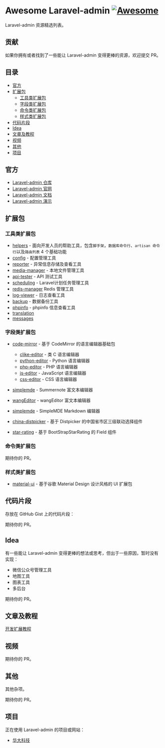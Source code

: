 # Awesome Laravel-admin [![Awesome](https://cdn.rawgit.com/sindresorhus/awesome/d7305f38d29fed78fa85652e3a63e154dd8e8829/media/badge.svg)](https://github.com/sindresorhus/awesome)

Laravel-admin 资源精选列表。

## 贡献

如果你拥有或者找到了一些能让 Laravel-admin 变得更棒的资源，欢迎提交 PR。

## 目录
* [官方](#官方)
* [扩展包](#扩展包)
    * [工具类扩展包](#工具类扩展包)
    * [字段类扩展包](#字段类扩展包)
    * [命令类扩展包](#命令类扩展包)
    * [样式类扩展包](#样式类扩展包)
* [代码片段](#代码片段)
* [Idea](#idea)
* [文章及教程](#文章及教程)
* [视频](#视频)
* [其他](#其他)
* [项目](#项目)

## 官方
* [Laravel-admin 仓库](https://github.com/z-song/laravel-admin)
* [Laravel-admin 官网](http://laravel-admin.org)
* [Laravel-admin 文档](http://laravel-admin.org/docs)
* [Laravel-admin 演示](http://demo.laravel-admin.org)

## 扩展包

### 工具类扩展包

* [helpers](https://github.com/laravel-admin-extensions/helpers) - 面向开发人员的帮助工具，包含`脚手架`，`数据库命令行`、`artisan 命令行`以及`路由列表` 4 个基础功能
* [config](https://github.com/laravel-admin-extensions/config) - 配置管理工具
* [reporter](https://github.com/laravel-admin-extensions/reporter) - 异常信息存储及查看工具
* [media-manager](https://github.com/laravel-admin-extensions/media-manager) - 本地文件管理工具
* [api-tester](https://github.com/laravel-admin-extensions/api-tester) - API 测试工具
* [scheduling](https://github.com/laravel-admin-extensions/scheduling) - Laravel计划任务管理工具
* [redis-manager](https://github.com/laravel-admin-extensions/redis-manager) Redis 管理工具
* [log-viewer](https://github.com/laravel-admin-extensions/log-viewer) - 日志查看工具
* [backup](https://github.com/laravel-admin-extensions/backup) - 数据备份工具
* [phpinfo](https://github.com/laravel-admin-extensions/phpinfo) - phpinfo 信息查看工具
* [translation](https://github.com/laravel-admin-extensions/translation)
* [messages](https://github.com/laravel-admin-extensions/messages)

### 字段类扩展包

* [code-mirror](https://github.com/laravel-admin-extensions/code-mirror) - 基于 CodeMirror 的语言编辑器基础包
    * [clike-editor](https://github.com/laravel-admin-extensions/clike-editor) - 类 C 语言编辑器
    * [python-editor](https://github.com/laravel-admin-extensions/python-editor) - Python 语言编辑器
    * [php-editor](https://github.com/laravel-admin-extensions/php-editor) - PHP 语言编辑器
    * [js-editor](https://github.com/laravel-admin-extensions/js-editor) - JavaScript 语言编辑器
    * [css-editor](https://github.com/laravel-admin-extensions/css-editor) - CSS 语言编辑器

* [simplemde](https://github.com/laravel-admin-extensions/simplemde) - Summernote 富文本编辑器
* [wangEditor](https://github.com/laravel-admin-extensions/wangEditor) - wangEditor 富文本编辑器
* [simplemde](https://github.com/laravel-admin-extensions/simplemde) - SimpleMDE Markdown 编辑器
* [china-distpicker](https://github.com/laravel-admin-extensions/china-distpicker) - 基于 Distpicker 的中国省市区三级联动选择组件
* [star-rating](https://github.com/laravel-admin-extensions/star-rating) - 基于 BootStrapStarRating 的 Field 组件

### 命令类扩展包

期待你的 PR。

### 样式类扩展包

* [material-ui](https://github.com/jxlwqq/material-ui) - 基于谷歌 Material Design 设计风格的 UI 扩展包

## 代码片段

存放在 GitHub Gist 上的代码片段：

期待你的 PR。

## Idea

有一些能让 Laravel-admin 变得更棒的想法或思考，但出于一些原因，暂时没有实现：

* 微信公众号管理工具
* 地图工具
* 图表工具
* 多后台

期待你的 PR。

## 文章及教程

[开发扩展教程](http://laravel-admin.org/docs/#/zh/extension-development)

## 视频

期待你的 PR。

## 其他

其他杂项。

期待你的 PR。

## 项目

正在使用 Laravel-admin 的项目或网站：

* [华大科技](http://bgitechsolutions.com/)
